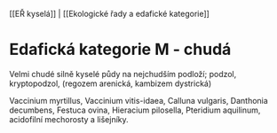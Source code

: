 [[EŘ kyselá]] | [[Ekologické řady a edafické kategorie]]

# Edafická kategorie M - chudá

Velmi chudé silně kyselé půdy na nejchudším podloží; podzol, kryptopodzol, (regozem arenická, kambizem dystrická) 

Vaccinium myrtillus, Vaccinium vitis-idaea, Calluna vulgaris, Danthonia decumbens,
Festuca ovina, Hieracium pilosella, Pteridium aquilinum, acidofilní mechorosty a lišejníky.



